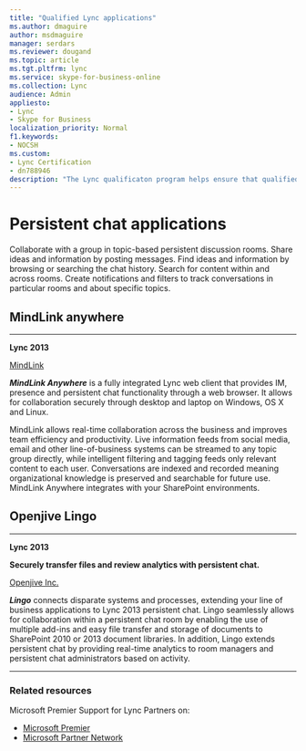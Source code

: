 ```yaml
---
title: "Qualified Lync applications"
ms.author: dmaguire
author: msdmaguire
manager: serdars
ms.reviewer: dougand
ms.topic: article
ms.tgt.pltfrm: lync
ms.service: skype-for-business-online
ms.collection: Lync
audience: Admin
appliesto:
- Lync
- Skype for Business
localization_priority: Normal
f1.keywords:
- NOCSH
ms.custom:
- Lync Certification
- dn788946
description: "The Lync qualificaton program helps ensure that qualified applications meet customer expectations for specific scenarios"
---
```


# Persistent chat applications
Collaborate with a group in topic-based persistent discussion rooms. Share ideas and information by posting messages. Find ideas and information by browsing or searching the chat history. Search for content within and across rooms. Create notifications and filters to track conversations in particular rooms and about specific topics.

## MindLink anywhere
* * *
  **Lync 2013**

[MindLink](http://mindlinksoft.com)

***MindLink Anywhere*** is a fully integrated Lync web client that provides IM, presence and persistent chat functionality through a web browser. It allows for collaboration securely through desktop and laptop on Windows, OS X and Linux.

MindLink allows real-time collaboration across the business and improves team efficiency and productivity. Live information feeds from social media, email and other line-of-business systems can be streamed to any topic group directly, while intelligent filtering and tagging feeds only relevant content to each user. Conversations are indexed and recorded meaning organizational knowledge is preserved and searchable for future use. MindLink Anywhere integrates with your SharePoint environments.

## Openjive Lingo
* * *
  **Lync 2013**

  **Securely transfer files and review analytics with persistent chat.**

[Openjive Inc.](http://openjive.com)

***Lingo*** connects disparate systems and processes, extending your line of business applications to Lync 2013 persistent chat. Lingo seamlessly allows for collaboration within a persistent chat room by enabling the use of multiple add-ins and easy file transfer and storage of documents to SharePoint 2010 or 2013 document libraries. In addition, Lingo extends persistent chat by providing real-time analytics to room managers and persistent chat administrators based on activity.

* * *
### Related resources

Microsoft Premier Support for Lync Partners on:
- [Microsoft Premier](https://www.microsoft.com/microsoftservices/en/us/lync_for_partners.aspx)
- [Microsoft Partner Network](https://partner.microsoft.com/global/40168229)